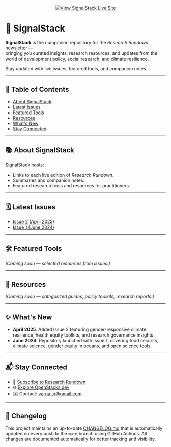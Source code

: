<p align="center">
  <a href="https://varnasr.github.io/SignalStack/" target="_blank">
    <img src="https://img.shields.io/badge/View%20Live%20Site-SignalStack-brightgreen?style=for-the-badge&logo=github" alt="View SignalStack Live Site">
  </a>
</p>

# 🚀 SignalStack

**SignalStack** is the companion repository for the *Research Rundown* newsletter —  
bringing you curated insights, research resources, and updates from the world of development policy, social research, and climate resilience.

Stay updated with live issues, featured tools, and companion notes.

---

## 📖 Table of Contents

- [About SignalStack](#about-signalstack)
- [Latest Issues](#latest-issues)
- [Featured Tools](#featured-tools)
- [Resources](#resources)
- [What's New](#whats-new)
- [Stay Connected](#stay-connected)

---

## 📚 About SignalStack

SignalStack hosts:

- Links to each live edition of *Research Rundown*.
- Summaries and companion notes.
- Featured research tools and resources for practitioners.

---

## 🗓️ Latest Issues

- [Issue 2 (April 2025)](issues/april-2025/)
- [Issue 1 (June 2024)](issues/june-2024/)

---

## 🛠️ Featured Tools

*(Coming soon — selected resources from issues.)*

---

## 📂 Resources

*(Coming soon — categorized guides, policy toolkits, research reports.)*

---

## ✨ What's New

- **April 2025**: Added Issue 2 featuring gender-responsive climate resilience, health equity toolkits, and research governance insights.
- **June 2024**: Repository launched with Issue 1, covering food security, climate science, gender equity in oceans, and open science tools.

---

## 📬 Stay Connected

- 📖 [Subscribe to Research Rundown](https://open.substack.com/pub/varna)
- 🌐 [Explore OpenStacks.dev](https://openstacks.dev/)
- ✉️ Contact: varna.sr@gmail.com

---

## 📜 Changelog

This project maintains an up-to-date [CHANGELOG.md](./CHANGELOG.md) that is automatically updated on every push to the `main` branch using GitHub Actions.
All changes are documented automatically for better tracking and visibility.